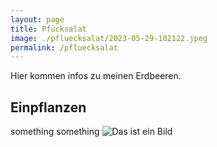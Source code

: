 ```yaml
---
layout: page
title: Pfücksalat
image: ./pfluecksalat/2023-05-29-102122.jpeg
permalink: /pfluecksalat
---
```


Hier kommen infos zu meinen Erdbeeren.

## Einpflanzen

something something ![Das ist ein Bild](./2023-05-29-102122.jpeg)
